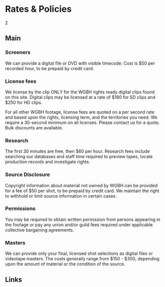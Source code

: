 # Rates & Policies

2

## Main

### Screeners 
We can provide a digital file or DVD with visible timecode:  Cost is $50 per recorded hour, to be prepaid by credit card.

### License fees
We license by the clip ONLY for the WGBH rights ready digital clips found on this site.  Digital clips may be licensed at 
a rate of $180 for SD clips and $250 for HD clips.  

For all other WGBH footage, license fees are quoted on a per second rate and based upon the rights, licensing term, and the territories you need. We require a 30-second minimum on all licenses.  Please contact us for a quote.  Bulk discounts are available.

### Research  
The first 30 minutes are free, then $60 per hour.
Research fees include searching our databases and staff time required to preview tapes, locate production records and investigate rights.

### Source Disclosure
Copyright information about material not owned by WGBH can be provided for a fee of $50 per shot, to be prepaid by credit card.  We maintain the right to withhold or limit source information in certain cases.

### Permissions
You may be required to obtain written permission from persons appearing in the footage or pay any union and/or guild fees required under applicable collective bargaining agreements.

### Masters
We can provide only your final, licensed shot selections as digital files or videotape masters.  The costs generally range from $150 - $300, depending upon the amount of material or the condition of the source.



## Links
